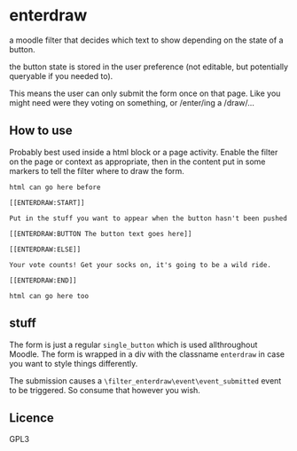 # enterdraw

a moodle filter that decides which text to show depending on the state of a button.

the button state is stored in the user preference (not editable, but potentially queryable if you needed to).

This means the user can only submit the form once on that page. Like you might need were they voting on something, or /enter/ing a /draw/...

## How to use

Probably best used inside a html block or a page activity. Enable the filter on the page or context as appropriate, then in the content put in some markers to tell the filter where to draw the form.

```
html can go here before

[[ENTERDRAW:START]]

Put in the stuff you want to appear when the button hasn't been pushed

[[ENTERDRAW:BUTTON The button text goes here]]

[[ENTERDRAW:ELSE]]

Your vote counts! Get your socks on, it's going to be a wild ride.

[[ENTERDRAW:END]]

html can go here too

```

## stuff

The form is just a regular `single_button` which is used allthroughout Moodle. The form is wrapped in a div with the classname `enterdraw` in case you want to style things differently.

The submission causes a `\filter_enterdraw\event\event_submitted` event to be triggered. So consume that however you wish.

## Licence 

GPL3